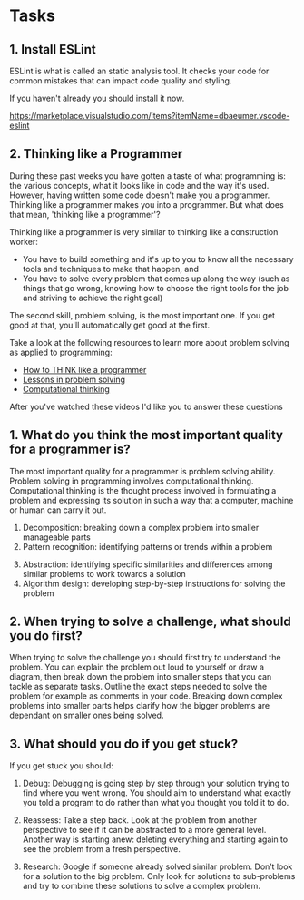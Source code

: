 # Tasks

## 1. Install ESLint

ESLint is what is called an static analysis tool. It checks your code for common mistakes that can impact code quality and styling.

If you haven't already you should install it now.

https://marketplace.visualstudio.com/items?itemName=dbaeumer.vscode-eslint

## 2. Thinking like a Programmer

During these past weeks you have gotten a taste of what programming is: the various concepts, what it looks like in code and the way it's used. However, having written some code doesn't make you a programmer. Thinking like a programmer makes you into a programmer. But what does that mean, 'thinking like a programmer'?

Thinking like a programmer is very similar to thinking like a construction worker:

- You have to build something and it's up to you to know all the necessary tools and techniques to make that happen, and
- You have to solve every problem that comes up along the way (such as things that go wrong, knowing how to choose the right tools for the job and striving to achieve the right goal)

The second skill, problem solving, is the most important one. If you get good at that, you'll automatically get good at the first.

Take a look at the following resources to learn more about problem solving as applied to programming:

- [How to THINK like a programmer](https://www.youtube.com/watch?v=NNazO2tMHno)
- [Lessons in problem solving](https://www.freecodecamp.org/news/how-to-think-like-a-programmer-lessons-in-problem-solving-d1d8bf1de7d2/)
- [Computational thinking](https://www.youtube.com/watch?v=qbnTZCj0ugI)

After you've watched these videos I'd like you to answer these questions

## 1. What do you think the most important quality for a programmer is?

<!-- Write your answer here -->

The most important quality for a programmer is problem solving ability. Problem solving in programming involves computational thinking. Computational thinking is the thought process involved in formulating a problem and expressing its solution in such a way that a computer, machine or human can carry it out.

1. Decomposition: breaking down a complex problem into smaller manageable parts
2. Pattern recognition: identifying patterns or trends within a problem

3) Abstraction: identifying specific similarities and differences among similar problems to work towards a solution
4) Algorithm design: developing step-by-step instructions for solving the problem

## 2. When trying to solve a challenge, what should you do first?

<!-- Write your answer here -->

When trying to solve the challenge you should first try to understand the problem. You can explain the problem out loud to yourself or draw a diagram, then break down the problem into smaller steps that you can tackle as separate tasks. Outline the exact steps needed to solve the problem for example as comments in your code. Breaking down complex problems into smaller parts helps clarify how the bigger problems are dependant on smaller ones being solved.

## 3. What should you do if you get stuck?

<!-- Write your answer here -->

If you get stuck you should:

1. Debug: Debugging is going step by step through your solution trying to find where you went wrong. You should aim to understand what exactly you told a program to do rather than what you thought you told it to do.

2. Reassess: Take a step back. Look at the problem from another perspective to see if it can be abstracted to a more general level. Another way is starting anew: deleting everything and starting again to see the problem from a fresh perspective.

3. Research: Google if someone already solved similar problem. Don’t look for a solution to the big problem. Only look for solutions to sub-problems and try to combine these solutions to solve a complex problem.
